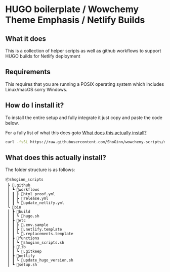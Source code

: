 # HUGO boilerplate / Wowchemy Theme Emphasis / Netlify Builds

## What it does

This is a collection of helper scripts as well as github workflows to support HUGO builds for Netlify deployment

## Requirements

This requires that you are running a POSIX operating system which includes Linux/macOS sorry Windows.

## How do I install it?

To install the entire setup and fully integrate it just copy and paste the code below.

For a fully list of what this does goto [What does this actually install?](#what-does-this-actually-install)

```sh
curl -fsSL https://raw.githubusercontent.com/ShoGinn/wowchemy-scripts/main/install.sh | bash
```

## What does this actually install?

The folder structure is as follows:

```generic
📦shoginn_scripts
 ┣ 📂.github
 ┃ ┗ 📂workflows
 ┃ ┃ ┣ 📜html_proof.yml
 ┃ ┃ ┣ 📜release.yml
 ┃ ┃ ┗ 📜update_netlify.yml
 ┗ 📂bin
 ┃ ┣ 📂build
 ┃ ┃ ┗ 📜hugo.sh
 ┃ ┣ 📂etc
 ┃ ┃ ┣ 📜.env.sample
 ┃ ┃ ┣ 📜.netlify.template
 ┃ ┃ ┗ 📜.replacements.template
 ┃ ┣ 📂functions
 ┃ ┃ ┗ 📜shoginn_scripts.sh
 ┃ ┣ 📂lib
 ┃ ┃ ┗ 📜.gitkeep
 ┃ ┣ 📂netlify
 ┃ ┃ ┗ 📜update_hugo_version.sh
 ┃ ┗ 📜setup.sh
 ```
